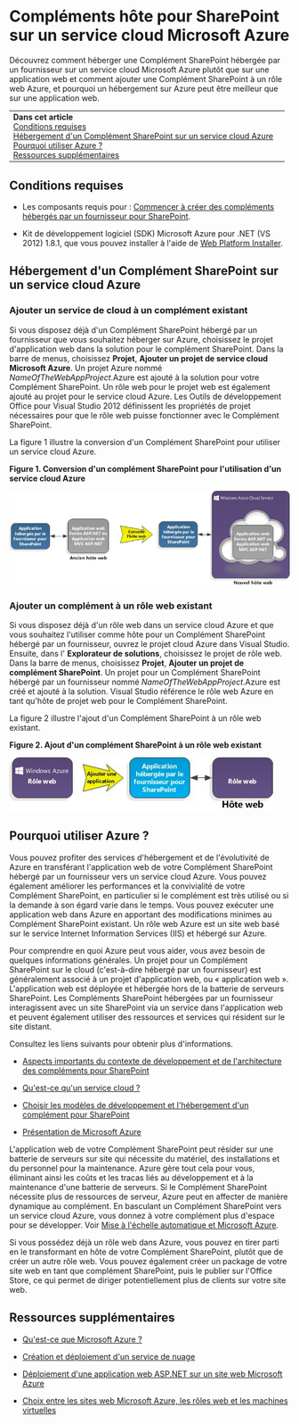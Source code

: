 

# Compléments hôte pour SharePoint sur un service cloud Microsoft Azure
Découvrez comment héberger une Complément SharePoint hébergée par un fournisseur sur un service cloud Microsoft Azure plutôt que sur une application web et comment ajouter une Complément SharePoint à un rôle web Azure, et pourquoi un hébergement sur Azure peut être meilleur que sur une application web.





|||
|:-----|:-----|
|**Dans cet article** <BR/> [Conditions requises](#SP15createselfhostapp_bk_prereq) <BR/> [Hébergement d'un Complément SharePoint sur un service cloud Azure](#SP15HostAzure_bk_HowTo) <BR/> [Pourquoi utiliser Azure ?](#SP15HostAzure_bk_Why) <BR/> [Ressources supplémentaires](#SP15Devapps_AddtionalResources)||
   

## Conditions requises
<a name="SP15createselfhostapp_bk_prereq"> </a>


- Les composants requis pour :  [Commencer à créer des compléments hébergés par un fournisseur pour SharePoint](get-started-creating-provider-hosted-sharepoint-add-ins.md).
    
  
- Kit de développement logiciel (SDK) Microsoft Azure pour .NET (VS 2012) 1.8.1, que vous pouvez installer à l'aide de  [Web Platform Installer](http://www.microsoft.com/web/downloads/platform.aspx).
    
  

## Hébergement d'un Complément SharePoint sur un service cloud Azure
<a name="SP15HostAzure_bk_HowTo"> </a>


### Ajouter un service de cloud à un complément existant

Si vous disposez déjà d'un Complément SharePoint hébergé par un fournisseur que vous souhaitez héberger sur Azure, choisissez le projet d'application web dans la solution pour le complément SharePoint. Dans la barre de menus, choisissez **Projet**, **Ajouter un projet de service cloud Microsoft Azure**. Un projet Azure nommé  _NameOfTheWebAppProject_.Azure est ajouté à la solution pour votre Complément SharePoint. Un rôle web pour le projet web est également ajouté au projet pour le service cloud Azure. Les Outils de développement Office pour Visual Studio 2012 définissent les propriétés de projet nécessaires pour que le rôle web puisse fonctionner avec le Complément SharePoint.
  
    
    
La figure 1 illustre la conversion d'un Complément SharePoint pour utiliser un service cloud Azure.
  
    
    

**Figure 1. Conversion d'un complément SharePoint pour l'utilisation d'un service cloud Azure**

  
    
    

  
    
    
![Conversion d'une application pour SharePoint en vue de l'utilisation du rôle web Microsoft Azure](images/SP_15_App_ConvertAppToWebRole.jpg)
  
    
    

  
    
    

  
    
    

### Ajouter un complément à un rôle web existant

Si vous disposez déjà d'un rôle web dans un service cloud Azure et que vous souhaitez l'utiliser comme hôte pour un Complément SharePoint hébergé par un fournisseur, ouvrez le projet cloud Azure dans Visual Studio. Ensuite, dans l' **Explorateur de solutions**, choisissez le projet de rôle web. Dans la barre de menus, choisissez **Projet**, **Ajouter un projet de complément SharePoint**. Un projet pour un Complément SharePoint hébergé par un fournisseur nommé  _NameOfTheWebAppProject_.Azure est créé et ajouté à la solution. Visual Studio référence le rôle web Azure en tant qu'hôte de projet web pour le Complément SharePoint.
  
    
    
La figure 2 illustre l'ajout d'un Complément SharePoint à un rôle web existant.
  
    
    

**Figure 2. Ajout d'un complément SharePoint à un rôle web existant**

  
    
    

  
    
    
![Ajout d'une application pour SharePoint à un rôle web existant](images/SP_15_App_AddAppToWebRole.jpg)
  
    
    

  
    
    

  
    
    

## Pourquoi utiliser Azure ?
<a name="SP15HostAzure_bk_Why"> </a>

Vous pouvez profiter des services d'hébergement et de l'évolutivité de Azure en transférant l'application web de votre Complément SharePoint hébergé par un fournisseur vers un service cloud Azure. Vous pouvez également améliorer les performances et la convivialité de votre Complément SharePoint, en particulier si le complément est très utilisé ou si la demande à son égard varie dans le temps. Vous pouvez exécuter une application web dans Azure en apportant des modifications minimes au Complément SharePoint existant. Un rôle web Azure est un site web basé sur le service Internet Information Services (IIS) et hébergé sur Azure. 
  
    
    
Pour comprendre en quoi Azure peut vous aider, vous avez besoin de quelques informations générales. Un projet pour un Complément SharePoint sur le cloud (c'est-à-dire hébergé par un fournisseur) est généralement associé à un projet d'application web, ou « application web ». L'application web est déployée et hébergée hors de la batterie de serveurs SharePoint. Les Compléments SharePoint hébergées par un fournisseur interagissent avec un site SharePoint via un service dans l'application web et peuvent également utiliser des ressources et services qui résident sur le site distant.
  
    
    
Consultez les liens suivants pour obtenir plus d'informations.
  
    
    

-  [Aspects importants du contexte de développement et de l'architecture des compléments pour SharePoint](important-aspects-of-the-sharepoint-add-in-architecture-and-development-landscap.md)
    
  
-  [Qu'est-ce qu'un service cloud ?](http://www.windowsazure.com/fr-fr/manage/services/cloud-services/what-is-a-cloud-service/)
    
  
-  [Choisir les modèles de développement et l'hébergement d'un complément pour SharePoint](choose-patterns-for-developing-and-hosting-your-sharepoint-add-in.md)
    
  
-  [Présentation de Microsoft Azure](http://www.windowsazure.com/fr-fr/develop/net/fundamentals/intro-to-windows-azure/)
    
  
L'application web de votre Complément SharePoint peut résider sur une batterie de serveurs sur site qui nécessite du matériel, des installations et du personnel pour la maintenance. Azure gère tout cela pour vous, éliminant ainsi les coûts et les tracas liés au développement et à la maintenance d'une batterie de serveurs. Si le Complément SharePoint nécessite plus de ressources de serveur, Azure peut en affecter de manière dynamique au complément. En basculant un Complément SharePoint vers un service cloud Azure, vous donnez à votre complément plus d'espace pour se développer. Voir  [Mise à l'échelle automatique et Microsoft Azure](http://msdn.microsoft.com/fr-fr/library/hh680945%28v=pandp.50%29.aspx).
  
    
    
Si vous possédez déjà un rôle web dans Azure, vous pouvez en tirer parti en le transformant en hôte de votre Complément SharePoint, plutôt que de créer un autre rôle web. Vous pouvez également créer un package de votre site web en tant que complément SharePoint, puis le publier sur l'Office Store, ce qui permet de diriger potentiellement plus de clients sur votre site web.
  
    
    

## Ressources supplémentaires
<a name="SP15Devapps_AddtionalResources"> </a>


-  [Qu'est-ce que Microsoft Azure ?](http://www.windowsazure.com/fr-fr/documentation/)
    
  
-  [Création et déploiement d'un service de nuage](http://www.windowsazure.com/fr-fr/manage/services/cloud-services/how-to-create-and-deploy-a-cloud-service/)
    
  
-  [Déploiement d'une application web ASP.NET sur un site web Microsoft Azure](http://www.windowsazure.com/fr-fr/develop/net/tutorials/get-started/)
    
  
-  [Choix entre les sites web Microsoft Azure, les rôles web et les machines virtuelles](http://dotnetthread.com/articles/30-Choosing-between-Windows-Azure-Web-Sites-Web-Roles-and-VMs.aspx)
    
  